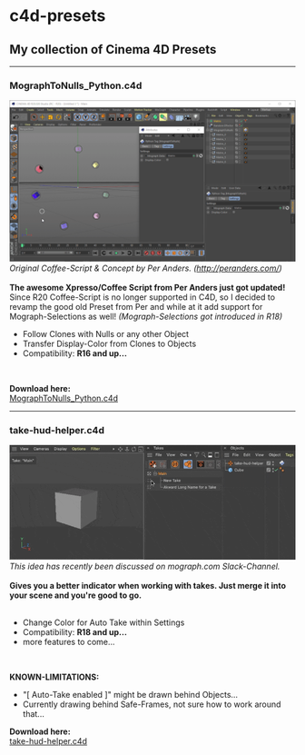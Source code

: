 # c4d-presets
## My collection of Cinema 4D Presets

- - -

### MographToNulls_Python.c4d

![<MographToNulls_Python.gif>](https://github.com/lasselauch/c4d-presets/blob/master/img/MographToNulls_Python.gif)</br>
_Original Coffee-Script & Concept by Per Anders. (http://peranders.com/)_</br></br>
<b>The awesome Xpresso/Coffee Script from Per Anders just got updated!</b></br>
Since R20 Coffee-Script is no longer supported in C4D, so I decided to revamp the good old Preset from Per and while at it add support for Mograph-Selections as well! _(Mograph-Selections got introduced in R18)_</br>

+ Follow Clones with Nulls or any other Object
+ Transfer Display-Color from Clones to Objects
+ Compatibility: <b>R16 and up...</b>
</br>

**Download here:**</br>
[MographToNulls_Python.c4d](https://github.com/lasselauch/c4d-presets/blob/master/MographToNulls_Python.c4d)


---

### take-hud-helper.c4d

![<take-hud-helper.gif>](https://github.com/lasselauch/c4d-presets/blob/master/img/take-hud-helper.gif)</br>
_This idea has recently been discussed on mograph.com Slack-Channel._</br></br>
<b>Gives you a better indicator when working with takes. Just merge it into your scene and you're good to go.</b></br>
</br>

+ Change Color for Auto Take within Settings
+ Compatibility: <b>R18 and up...</b>
+ more features to come...
</br>

**KNOWN-LIMITATIONS:**
+ "[ Auto-Take enabled ]" might be drawn behind Objects...
+ Currently drawing behind Safe-Frames, not sure how to work around that...

**Download here:**</br>
[take-hud-helper.c4d](https://github.com/lasselauch/c4d-presets/blob/master/take-hud-helper.c4d)